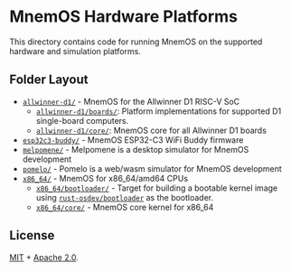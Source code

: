 # MnemOS Hardware Platforms

This directory contains code for running MnemOS on the supported hardware and simulation platforms.

## Folder Layout

* [`allwinner-d1/`] - MnemOS for the Allwinner D1 RISC-V SoC
  - [`allwinner-d1/boards/`]: Platform implementations for supported D1
        single-board computers.
  - [`allwinner-d1/core/`]: MnemOS core for all Allwinner D1 boards
* [`esp32c3-buddy/`] - MnemOS ESP32-C3 WiFi Buddy firmware
* [`melpomene/`] - Melpomene is a desktop simulator for MnemOS development
* [`pomelo/`] - Pomelo is a web/wasm simulator for MnemOS development
* [`x86_64/`] - MnemOS for x86_64/amd64 CPUs
  - [`x86_64/bootloader/`] - Target for building a bootable kernel image using
    [`rust-osdev/bootloader`] as the bootloader.
  - [`x86_64/core/`] - MnemOS core kernel for x86_64

[`allwinner-d1/`]: ./allwinner-d1/
[`allwinner-d1/boards/`]: ./allwinner-d1/boards/
[`allwinner-d1/core/`]: ./allwinner-d1/core/
[`esp32c3-buddy/`]: ./esp32c3-buddy/
[`melpomene/`]: ./melpomene
[`pomelo/`]: ./pomelo
[`x86_64/`]: ./x86_64
[`x86_64/bootloader/`]: ./x86_64/bootloader/
[`x86_64/core/`]: ./x86_64/core/
[`rust-osdev/bootloader`]: https://github.com/rust-osdev/bootloader

## License

[MIT] + [Apache 2.0].

[MIT]: ./../../LICENSE-MIT
[Apache 2.0]: ./../../LICENSE-APACHE
